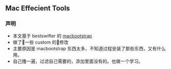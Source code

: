 ## Mac Effecient Tools

### 声明 
- 本文基于 bestswifter 的 [macbootstrap ](https://github.com/bestswifter/macbootstrap)
- 做了一些 custom 的修改
- 主要原因是 macbootstrap 东西太多，不知道过程安装了那些东西，又有什么用。
- 自己撸一遍，过滤自己需要的，添加里面没有的。也做一个学习。

